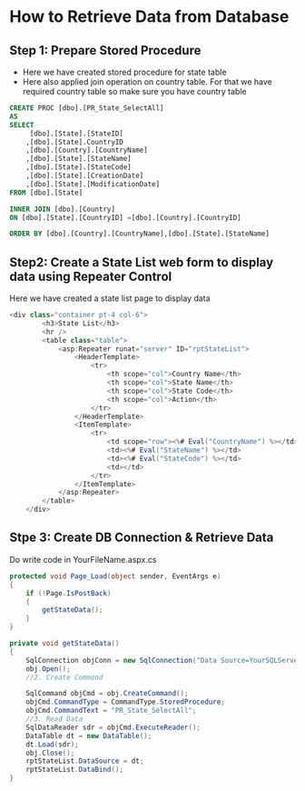 # How to Retrieve Data from Database

## Step 1: Prepare Stored Procedure
- Here we have created stored procedure for state table
- Here also applied join operation on country table. For that we have required country table so make sure you have country table
```sql
CREATE PROC [dbo].[PR_State_SelectAll]
AS
SELECT
	 [dbo].[State].[StateID]
	,[dbo].[State].CountryID
	,[dbo].[Country].[CountryName]
	,[dbo].[State].[StateName]
	,[dbo].[State].[StateCode]
	,[dbo].[State].[CreationDate]
	,[dbo].[State].[ModificationDate]
FROM [dbo].[State]

INNER JOIN [dbo].[Country]
ON [dbo].[State].[CountryID] =[dbo].[Country].[CountryID]

ORDER BY [dbo].[Country].[CountryName],[dbo].[State].[StateName]
```

## Step2: Create a State List web form to display data using Repeater Control
Here we have created a state list page to display data
```csharp
<div class="container pt-4 col-6">
        <h3>State List</h3>
        <hr />
        <table class="table">
            <asp:Repeater runat="server" ID="rptStateList">
                <HeaderTemplate>
                    <tr>
                        <th scope="col">Country Name</th>
                        <th scope="col">State Name</th>
                        <th scope="col">State Code</th>
                        <th scope="col">Action</th>
                    </tr>
                </HeaderTemplate>
                <ItemTemplate>
                    <tr>
                        <td scope="row"><%# Eval("CountryName") %></td>
                        <td><%# Eval("StateName") %></td>
                        <td><%# Eval("StateCode") %></td>
                        <td></td>
                    </tr>
                </ItemTemplate>
            </asp:Repeater>
        </table>
    </div>
```
## Stpe 3: Create DB Connection & Retrieve Data 
Do write code in YourFileName.aspx.cs
```csharp
protected void Page_Load(object sender, EventArgs e)
{
    if (!Page.IsPostBack)
    {
        getStateData();
    }
}

private void getStateData()
{
    SqlConnection objConn = new SqlConnection("Data Source=YourSQLServerName; Initial Catalog=YourDBName; Integrated Security=true;");
    obj.Open();
    //2. Create Commond

    SqlCommand objCmd = obj.CreateCommand();
    objCmd.CommandType = CommandType.StoredProcedure;
    objCmd.CommandText = "PR_State_SelectAll";
    //3. Read Data
    SqlDataReader sdr = objCmd.ExecuteReader();
    DataTable dt = new DataTable();
    dt.Load(sdr);
    obj.Close();
    rptStateList.DataSource = dt;
    rptStateList.DataBind();
}
```
